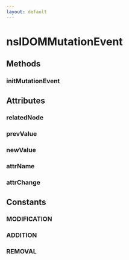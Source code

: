 ```yaml
---
layout: default
---
```


# nsIDOMMutationEvent #

## Methods ##

### initMutationEvent ###

## Attributes ##

### relatedNode ###

### prevValue ###

### newValue ###

### attrName ###

### attrChange ###

## Constants ##

### MODIFICATION ###

### ADDITION ###

### REMOVAL ###
